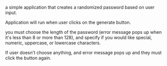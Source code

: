 a simple application that creates a randomized password based on user input.

Application will run when user clicks on the generate button.

you must choose the length of the password (error message pops up when it's less than 8 or more than 128), and specify if you would like special, numeric, uppercase, or lowercase characters. 

If user doesn't choose anything, and error message pops up and they must click the button again.